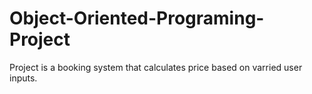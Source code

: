 # Object-Oriented-Programing-Project

Project is a booking system that calculates price based on varried user inputs.
